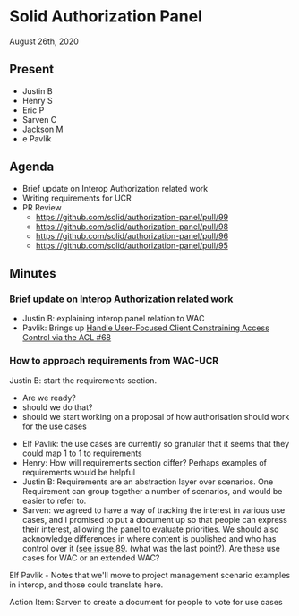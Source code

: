 # Solid Authorization Panel
August 26th, 2020

## Present

- Justin B
- Henry S
- Eric P
- Sarven C
- Jackson M
- e Pavlik

## Agenda

- Brief update on Interop Authorization related work
- Writing requirements for UCR
- PR Review
  - https://github.com/solid/authorization-panel/pull/99
  - https://github.com/solid/authorization-panel/pull/98
  - https://github.com/solid/authorization-panel/pull/96
  - https://github.com/solid/authorization-panel/pull/95


## Minutes

### Brief update on Interop Authorization related work

- Justin B: explaining interop panel relation to WAC
- Pavlik: Brings up [Handle User-Focused Client Constraining Access Control via the ACL #68](https://github.com/solid/authorization-panel/issues/68)

### How to approach requirements from WAC-UCR

Justin B: start the requirements section. 
 + Are we ready?
 + should we do that?
 + should we start working on a proposal of how authorisation should work for the use cases
- Elf Pavlik:
  the use cases are currently so granular that it seems that they could map 1 to 1 to requirements
- Henry: How will requirements section differ? Perhaps examples of requirements would be helpful
- Justin B: Requirements are an abstraction layer over scenarios. One Requirement can group together a number of scenarios, and would be easier to refer to.
- Sarven: we agreed to have a way of tracking the interest in various use cases, and I promised to put a document up so that people can express their interest, allowing the panel to evaluate priorities. We should also acknowledge differences in where content is published and who has control over it ([see issue 89](https://github.com/solid/authorization-panel/issues/89). (what was the last point?). Are these use cases for WAC or an extended WAC?

Elf Pavlik - Notes that we'll move to project management scenario examples in interop, and those could translate here.

Action Item: Sarven to create a document for people to vote for use cases
